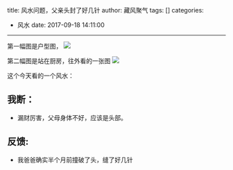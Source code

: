 title: 风水问题，父亲头封了好几针
author: 藏风聚气
tags: []
categories:
  - 风水
date: 2017-09-18 14:11:00
---

第一幅图是户型图，
![](http://fs-image.pull.net.cn/17-9-18/24703553.jpg!800)


第二幅图是站在厨房，往外看的一张图
![](http://fs-image.pull.net.cn/17-9-18/77060025.jpg!800)


这个今天看的一个风水：


我断：
--------
- 漏财厉害，父母身体不好，应该是头部。



反馈:
--------
- 我爸爸确实半个月前撞破了头，缝了好几针